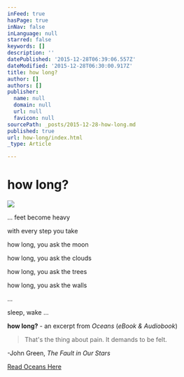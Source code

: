 ```yaml
---
inFeed: true
hasPage: true
inNav: false
inLanguage: null
starred: false
keywords: []
description: ''
datePublished: '2015-12-28T06:39:06.557Z'
dateModified: '2015-12-28T06:30:00.917Z'
title: how long?
author: []
authors: []
publisher:
  name: null
  domain: null
  url: null
  favicon: null
sourcePath: _posts/2015-12-28-how-long.md
published: true
url: how-long/index.html
_type: Article

---
```

# how long?
![](https://the-grid-user-content.s3-us-west-2.amazonaws.com/06a9d2af-bff4-4ad6-a61d-0a6d7a15f594.jpg)

... feet become heavy

with every step you take

how long, you ask the moon

how long, you ask the clouds

how long, you ask the trees

how long, you ask the walls

... 

sleep, wake ... 

**how long?** - an excerpt from _Oceans_ (_eBook & Audiobook_)

> That's the thing about pain. It demands to be felt.

-John Green, _The Fault in Our Stars_

[Read Oceans Here][0]

[0]: https://www.goodreads.com/book/show/27814335-oceans